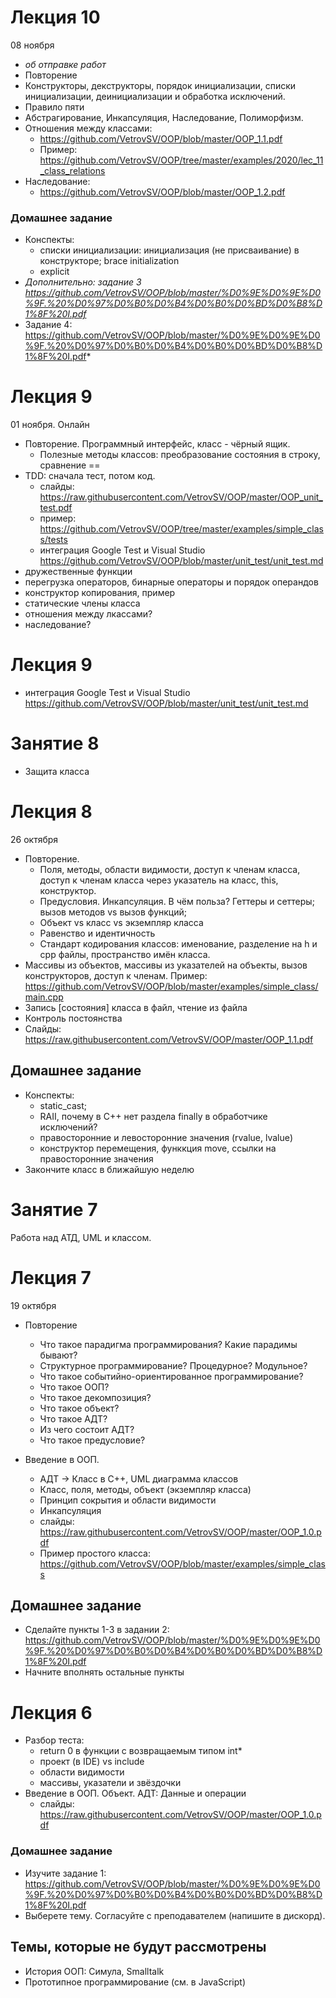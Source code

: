 # Лекция 10
08 ноября
- *об отправке работ*
- Повторение
- Конструкторы, декструкторы, порядок инициализации, списки инициализации, деинициализации и обработка исключений.
- Правило пяти
- Абстрагирование, Инкапсуляция, Наследование, Полиморфизм.
- Отношения между классами:
  - https://github.com/VetrovSV/OOP/blob/master/OOP_1.1.pdf
  - Пример: https://github.com/VetrovSV/OOP/tree/master/examples/2020/lec_11_class_relations
- Наследование:
  - https://github.com/VetrovSV/OOP/blob/master/OOP_1.2.pdf


### Домашнее задание
- Конспекты: 
  - списки инициализации: инициализация (не присваивание) в конструкторе; brace initialization
  - explicit
- *Дополнительно: задание 3 https://github.com/VetrovSV/OOP/blob/master/%D0%9E%D0%9E%D0%9F.%20%D0%97%D0%B0%D0%B4%D0%B0%D0%BD%D0%B8%D1%8F%20I.pdf*
- Задание 4: https://github.com/VetrovSV/OOP/blob/master/%D0%9E%D0%9E%D0%9F.%20%D0%97%D0%B0%D0%B4%D0%B0%D0%BD%D0%B8%D1%8F%20I.pdf*

# Лекция 9
01 ноября. Онлайн
- Повторение. Программный интерфейс, класс - чёрный ящик.
  - Полезные методы классов: преобразование состояния в строку, сравнение ==   
- TDD: сначала тест, потом код. 
  - слайды: https://raw.githubusercontent.com/VetrovSV/OOP/master/OOP_unit_test.pdf
  - пример: https://github.com/VetrovSV/OOP/tree/master/examples/simple_class/tests
  - интеграция Google Test и Visual Studio https://github.com/VetrovSV/OOP/blob/master/unit_test/unit_test.md
- дружественные функции
- перегрузка операторов, бинарные операторы и порядок операндов
- конструктор копирования, пример
- статические члены класса
- отношения между лкассами?
- наследование?

# Лекция 9
- интеграция Google Test и Visual Studio https://github.com/VetrovSV/OOP/blob/master/unit_test/unit_test.md

# Занятие 8
- Защита класса

# Лекция 8
26 октября

- Повторение.
  - Поля, методы, области видимости, доступ к членам класса, доступ к членам класса через указатель на класс, this, конструктор.
  - Предусловия. Инкапсуляция. В чём польза? Геттеры и сеттеры; вызов методов vs вызов функций;
  - Объект vs класс vs экземпляр класса
  - Равенство и идентичность
  - Стандарт кодирования классов: именование, разделение на h и cpp файлы, пространство имён класса.
- Массивы из объектов, массивы из указателей на объекты, вызов конструкторов, доступ к членам. Пример: https://github.com/VetrovSV/OOP/blob/master/examples/simple_class/main.cpp
- Запись [состояния] класса в файл, чтение из файла
- Контроль постоянства
- Слайды: https://raw.githubusercontent.com/VetrovSV/OOP/master/OOP_1.1.pdf
  
  
## Домашнее задание
- Конспекты: 
  - static_cast; 
  - RAII, почему в C++ нет раздела finally в обработчике исключений?
  - правосторонние и левосторонние значения (rvalue, lvalue)
  - конструктор перемещения, функкция move, ссылки на правосторонние значения
- Закончите класс в ближайшую неделю

# Занятие 7
Работа над АТД, UML и классом.

# Лекция 7
19 октября

- Повторение
  - Что такое парадигма программирования? Какие парадимы бывают?
  - Структурное программирование? Процедурное? Модульное?
  - Что такое событийно-ориентированное программирование?
  - Что такое ООП?
  - Что такое декомпозиция?
  - Что такое объект?
  - Что такое АДТ?
  - Из чего состоит АДТ?
  - Что такое предусловие?
  
- Введение в ООП. 
  - АДТ -> Класс в C++, UML диаграмма классов
  - Класс, поля, методы, объект (экземпляр класса)
  - Принцип сокрытия и области видимости
  - Инкапсуляция
  - слайды: https://raw.githubusercontent.com/VetrovSV/OOP/master/OOP_1.0.pdf
  - Пример простого класса: https://github.com/VetrovSV/OOP/blob/master/examples/simple_class

## Домашнее задание
- Сделайте пункты 1-3 в задании 2: https://github.com/VetrovSV/OOP/blob/master/%D0%9E%D0%9E%D0%9F.%20%D0%97%D0%B0%D0%B4%D0%B0%D0%BD%D0%B8%D1%8F%20I.pdf
- Начните вполнять остальные пункты

# Лекция 6
- Разбор теста:
  - return 0 в функции с возвращаемым типом int*
  - проект (в IDE) vs include
  - области видимости
  - массивы, указатели и звёздочки
- Введение в ООП. Объект. АДТ: Данные и операции
  - слайды: https://raw.githubusercontent.com/VetrovSV/OOP/master/OOP_1.0.pdf


### Домашнее задание
- Изучите задание 1: https://github.com/VetrovSV/OOP/blob/master/%D0%9E%D0%9E%D0%9F.%20%D0%97%D0%B0%D0%B4%D0%B0%D0%BD%D0%B8%D1%8F%20I.pdf
- Выберете тему. Согласуйте с преподавателем (напишите в дискорд).


## Темы, которые не будут рассмотрены
- История ООП: Симула, Smalltalk
- Прототипное программирование (см. в JavaScript)
